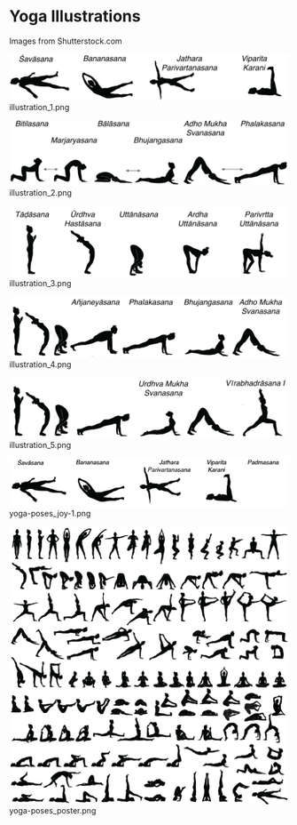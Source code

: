 # Yoga Illustrations
 
Images from Shutterstock.com
 
![](illustration_1.png)   
illustration_1.png   
    
![](illustration_2.png)   
illustration_2.png   
    
![](illustration_3.png)   
illustration_3.png   
    
![](illustration_4.png)   
illustration_4.png   
    
![](illustration_5.png)   
illustration_5.png   
    
![](yoga-poses_joy-1.png)   
yoga-poses_joy-1.png   
    
![](yoga-poses_poster.png)   
yoga-poses_poster.png   
    
